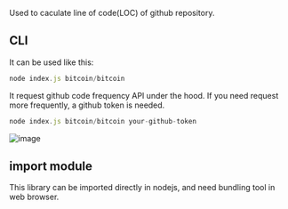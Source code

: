 Used to caculate line of code(LOC) of github repository.

## CLI
It can be used like this:
```javascript
node index.js bitcoin/bitcoin
```

It request github code frequency API under the hood. If you need request more frequently, a github token is needed.
```javascript
node index.js bitcoin/bitcoin your-github-token
```

<img src="https://i.ibb.co/KbJSbLD/image.png" alt="image" border="0">

## import module
This library can be imported directly in nodejs, and need bundling tool in web browser.
